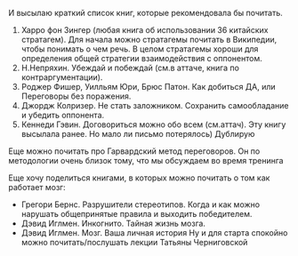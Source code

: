 И высылаю краткий список книг, которые рекомендовала бы почитать. 
1. Харро фон Зингер (любая книга об использовании 36 китайских стратагем). Для начала можно стратагемы почитать в Википедии, чтобы понимать о чем речь. В целом стратагемы хороши для определения общей стратегии взаимодействия с оппонентом.
2. Н.Непряхин. Убеждай и побеждай (см.в аттаче, книга по контраргументации).
3. Роджер Фишер, Уилльям Юри, Брюс Патон. Как добиться ДА, или Переговоры без поражения.
4. Джордж Колризер. Не стать заложником. Сохранить самообладание и убедить оппонента.
5. Кеннеди Гэвин. Договориться можно обо всем (см.аттач). Эту книгу высылала ранее. Но мало ли письмо потерялось) Дублирую

Еще можно почитать про Гарвардский метод переговоров. Он по методологии очень близок тому, что мы обсуждаем во время тренинга

Еще хочу поделиться книгами, в которых можно почитать о том как работает мозг:
 - Грегори Бернс. Разрушители стереотипов. Когда и как можно нарушать общепринятые правила и выходить победителем.
 - Дэвид Иглмен. Инкогнито. Тайная жизнь мозга.
 - Дэвид Иглмен. Мозг. Ваша личная история
Ну и для старта спокойно можно почитать/послушать лекции Татьяны Черниговской
